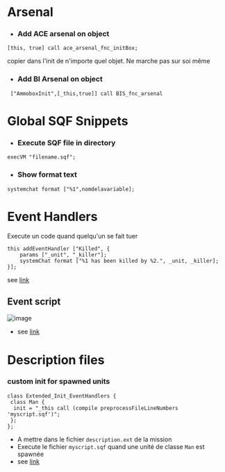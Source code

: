 # Arsenal
- ### Add ACE arsenal on object
```sqf
[this, true] call ace_arsenal_fnc_initBox;
```
copier dans l'init de n'importe quel objet. Ne marche pas sur soi même

- ### Add BI Arsenal on object
```sqf
 ["AmmoboxInit",[_this,true]] call BIS_fnc_arsenal
```

# Global SQF Snippets
 - ### Execute SQF file in directory
```sqf
execVM "filename.sqf";
```
- ### Show format text
```sqf
systemchat format ["%1",nomdelavariable];
```
# Event Handlers
Execute un code quand quelqu'un se fait tuer
```sqf
this addEventHandler ["Killed", {
	params ["_unit", "_killer"];
	systemChat format ["%1 has been killed by %2.", _unit, _killer];
}];
```
see [link](https://community.bistudio.com/wiki/addEventHandler)

## Event script
![image](https://github.com/Florian-DELRIEU/Games/assets/47951736/4779be8d-3063-4c17-b100-09f8161999ae)
- see [link](https://stokys.github.io/web/ba/index.html#basic:~:text=Event%20Scripts%20are,menu%20is%20activated.)


# Description files
### custom init for spawned units
```sqf
class Extended_Init_EventHandlers {
 class Man {
  init = "_this call (compile preprocessFileLineNumbers 'myscript.sqf')";
 };
};
```
- A mettre dans le fichier `description.ext` de la mission
- Execute le fichier `myscript.sqf` quand une unité de classe `Man` est spawnée
- see [link](http://alivemod.com/wiki/index.php/Script_Snippets#Spawn_.26_Profile_Group_Script_By_Jman:~:text=%3B%0A%7D%3B-,Adding%20Custom%20Inits%20to%20Spawned%20Units,_this%20call%20(compile%20preprocessFileLineNumbers%20%27my_script.sqf%27)%22%3B%0A%20%7D%3B%0A%7D%3B,-This%20is%20an)
